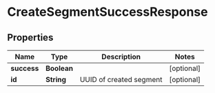 

# CreateSegmentSuccessResponse


## Properties

| Name | Type | Description | Notes |
|------------ | ------------- | ------------- | -------------|
|**success** | **Boolean** |  |  [optional] |
|**id** | **String** | UUID of created segment |  [optional] |



